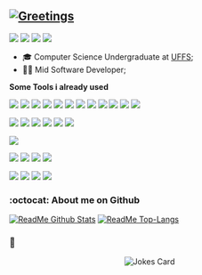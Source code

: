 <!-- Swagger: https://polite-greetings.herokuapp.com/ -->
## **[![Greetings](https://polite-greetings.herokuapp.com/api/v1/greetings?latLong=-15.7801%2C-47.9292&responseType=png&showTz=true&backgroundColor=0d1117)](https://github.com/ruanpato/polite-greetings/)** ##

<!--
Icons: https://simpleicons.org/
Badges: https://github.com/Ileriayo/markdown-badges
BadgePattern: <img src="https://img.shields.io/badge/<badge>%20-%23<badge-color>.svg?&style=for-the-badge&logo=<badge>&logoColor=<logo-color>"/>
-->

<p id="contact">
  <a href="https://www.linkedin.com/in/ruanpato/" target="_blank"><img src="https://img.shields.io/badge/linkedin%20-%230077B5.svg?&style=for-the-badge&logo=linkedin&logoColor=white"/></a>
  <a href="https://gitlab.com/ruanpato"><img src="https://img.shields.io/badge/gitlab%20-%23181717.svg?&style=for-the-badge&logo=gitlab&logoColor=white"/></a>
  <a href="https://github.com/ruanpato"><img src="https://img.shields.io/badge/github%20-%23121011.svg?&style=for-the-badge&logo=github&logoColor=white"/></a>
  <a href="https://bitbucket.org/ruanpato/"><img src="https://img.shields.io/badge/bitbucket%20-%230047B3.svg?&style=for-the-badge&logo=bitbucket&logoColor=white"/></a>
</p>

- 🎓 Computer Science Undergraduate at [UFFS](https://www.uffs.edu.br/);
- 👨‍💻 Mid Software Developer;

**Some Tools i already used**
<p id="programming_languages">
  <img src="https://img.shields.io/badge/c%20-%2300599C.svg?&style=for-the-badge&logo=c&logoColor=white"/>
  <img src="https://img.shields.io/badge/c++%20-%2300599C.svg?&style=for-the-badge&logo=c%2B%2B&logoColor=white"/>
  <img src="https://img.shields.io/badge/java-%23ED8B00.svg?&style=for-the-badge&logo=java&logoColor=white"/>
  <img src="https://img.shields.io/badge/python%20-%2314354C.svg?&style=for-the-badge&logo=python&logoColor=white"/>
  <img src="https://img.shields.io/badge/javascript%20-%23323330.svg?&style=for-the-badge&logo=javascript&logoColor=%23F7DF1E"/>
  <img src="https://img.shields.io/badge/go-%2300ADD8.svg?&style=for-the-badge&logo=go&logoColor=white"/>
  <img src="https://img.shields.io/badge/shell_script%20-%23121011.svg?&style=for-the-badge&logo=gnu-bash&logoColor=white"/>
  <img src="https://img.shields.io/badge/php-%23777BB4.svg?&style=for-the-badge&logo=php&logoColor=white"/>
  <img src="https://img.shields.io/badge/node.js%20-%2343853D.svg?&style=for-the-badge&logo=node.js&logoColor=white"/>
  <img src="https://img.shields.io/badge/typescript%20-%23007ACC.svg?&style=for-the-badge&logo=typescript&logoColor=white"/>
  <img src="https://img.shields.io/badge/laravel%20-%23FF2D20.svg?&style=for-the-badge&logo=laravel&logoColor=white"/>
  <img src="https://img.shields.io/badge/pascal%20-%23036bfc.svg?&style=for-the-badge&logo=pascal&logoColor=white"/>
</p>

<p id="structure_or_style_languages">
  <img src="https://img.shields.io/badge/html5%20-%23E34F26.svg?&style=for-the-badge&logo=html5&logoColor=white"/>
  <img src="https://img.shields.io/badge/css3%20-%231572B6.svg?&style=for-the-badge&logo=css3&logoColor=white"/>
  <img src="https://img.shields.io/badge/Sass%20-%23CC6699.svg?&style=for-the-badge&logo=sass&logoColor=white"/>
  <img src="https://img.shields.io/badge/markdown-%23000000.svg?&style=for-the-badge&logo=markdown&logoColor=white"/>
  <img src="https://img.shields.io/badge/latex%20-%23008080.svg?&style=for-the-badge&logo=latex&logoColor=white"/>
  <img src="https://img.shields.io/badge/Swagger-%20%23white.svg?&style=for-the-badge&logo=Swagger&logoColor=white"/>
</p>

<p id="version_control">
  <img src="https://img.shields.io/badge/git%20-%23F05033.svg?&style=for-the-badge&logo=git&logoColor=white"/>
</p>

<p id="sgbd">
  <img src="https://img.shields.io/badge/mysql-%2300f.svg?&style=for-the-badge&logo=mysql&logoColor=white"/>
  <img src="https://img.shields.io/badge/postgres-%23316192.svg?&style=for-the-badge&logo=postgresql&logoColor=white"/>
  <img src="https://img.shields.io/badge/MariaDB%20-%23003545.svg?&style=for-the-badge&logo=mariaDB&logoColor=white"/>
  <img src="https://img.shields.io/badge/sqlite-%2307405e.svg?&style=for-the-badge&logo=sqlite&logoColor=white"/>
</p>

<p id="miscelaneous">
  <img src="https://img.shields.io/badge/Postman%20-%23FF6C37.svg?&style=for-the-badge&logo=Postman&logoColor=white"/>
  <img src="https://img.shields.io/badge/Docker%20-%232496ED.svg?&style=for-the-badge&logo=Docker&logoColor=white"/>
  <img src="https://img.shields.io/badge/NPM%20-%23CB3837.svg?&style=for-the-badge&logo=NPM&logoColor=white"/>
  <img src="https://img.shields.io/badge/Composer%20-%23885630.svg?&style=for-the-badge&logo=Composer&logoColor=white"/>
</p>

### :octocat: About me on Github ###

[![ReadMe Github Stats](https://github-readme-stats.vercel.app/api?username=ruanpato&show_icons=true&title_color=00a83b&theme=gotham&hide_border=true)](https://github.com/anuraghazra/github-readme-stats)
[![ReadMe Top-Langs](https://github-readme-stats.vercel.app/api/top-langs/?username=ruanpato&hide=TeX&layout=compact&title_color=00a83b&langs_count=10&theme=gotham&hide_border=true)](https://github.com/anuraghazra/github-readme-stats)

### :drum: ###

<p align="center" id="jokes_card">
  <img src="https://readme-jokes.vercel.app/api" alt="Jokes Card" />
</p>
